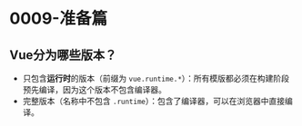 # 0009-准备篇

## Vue分为哪些版本？

- 只包含**运行时**的版本（前缀为 `vue.runtime.*`）：所有模版都必须在构建阶段预先编译，因为这个版本不包含编译器。
- 完整版本（名称中不包含 `.runtime`）：包含了编译器，可以在浏览器中直接编译。


